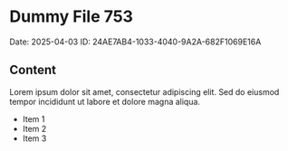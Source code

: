 # Dummy File 753

Date: 2025-04-03
ID: 24AE7AB4-1033-4040-9A2A-682F1069E16A

## Content

Lorem ipsum dolor sit amet, consectetur adipiscing elit.
Sed do eiusmod tempor incididunt ut labore et dolore magna aliqua.

* Item 1
* Item 2
* Item 3
